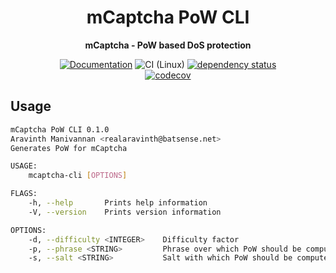 <div align="center">
  <h1>mCaptcha PoW CLI</h1>
  <p>
    <strong>mCaptcha - PoW based DoS protection</strong>
  </p>

[![Documentation](https://img.shields.io/badge/docs-master-blue)](https://mcaptcha.github.io/mCaptcha/mcaptcha_cli/index.html)
![CI (Linux)](<https://github.com/mCaptcha/cli/workflows/CI%20(Linux)/badge.svg>)
[![dependency status](https://deps.rs/repo/github/mCaptcha/cli/status.svg)](https://deps.rs/repo/github/mCaptcha/cli)
<br />
[![codecov](https://codecov.io/gh/mCaptcha/cli/branch/master/graph/badge.svg)](https://codecov.io/gh/mCaptcha/cli)

</div>

## Usage

```bash
mCaptcha PoW CLI 0.1.0
Aravinth Manivannan <realaravinth@batsense.net>
Generates PoW for mCaptcha

USAGE:
    mcaptcha-cli [OPTIONS]

FLAGS:
    -h, --help       Prints help information
    -V, --version    Prints version information

OPTIONS:
    -d, --difficulty <INTEGER>    Difficulty factor
    -p, --phrase <STRING>         Phrase over which PoW should be computed
    -s, --salt <STRING>           Salt with which PoW should be computed
```
